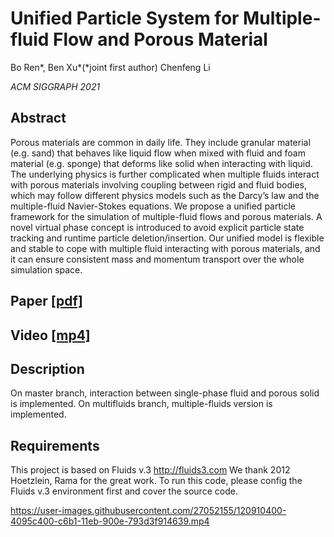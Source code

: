 # Unified Particle System for Multiple-fluid Flow and Porous Material

Bo Ren*, Ben Xu*(*joint first author)  Chenfeng Li

*ACM SIGGRAPH 2021*
## Abstract

Porous materials are common in daily life. They include granular
material (e.g. sand) that behaves like liquid flow when mixed with
fluid and foam material (e.g. sponge) that deforms like solid when
interacting with liquid. The underlying physics is further complicated when multiple fluids interact with porous materials involving
coupling between rigid and fluid bodies, which may follow different physics models such as the Darcy’s law and the multiple-fluid
Navier-Stokes equations. We propose a unified particle framework
for the simulation of multiple-fluid flows and porous materials. A
novel virtual phase concept is introduced to avoid explicit particle
state tracking and runtime particle deletion/insertion. Our unified
model is flexible and stable to cope with multiple fluid interacting with porous materials, and it can ensure consistent mass and
momentum transport over the whole simulation space.

## Paper  [[pdf]](http://ren-bo.net/papers/rb_multiporous2021.pdf)
## Video  [[mp4]](http://ren-bo.net/Videos/rb_multiporous2021.mp4)
## Description

On master branch, interaction between single-phase fluid and porous solid is implemented. 
On multifluids branch, multiple-fluids version is implemented.
## Requirements
This project is based on Fluids v.3 http://fluids3.com  We thank 2012 Hoetzlein, Rama for the great work. 
To run this code, please config the Fluids v.3 environment first and cover the source code.



https://user-images.githubusercontent.com/27052155/120910400-4095c400-c6b1-11eb-900e-793d3f914639.mp4

